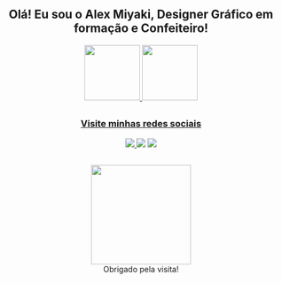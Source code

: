 <h2 align ="center"> Olá! Eu sou o Alex Miyaki, Designer Gráfico em formação e Confeiteiro! </h2>


<div align ="center">

<a href="https://github.com/alexmiyaki">
<img height="100em" src="https://github-readme-stats.vercel.app/api/top-langs/?username=alexmiyaki&layout=compact&langs_count=7&theme=dracula"/>
<img height="100em" src="https://github-readme-stats.vercel.app/api?username=alexmiyaki&show_icons=true&theme=dracula&include_all_commits=true&count_private=true"/>

  ##
  
</div>

<h3 align="center"> Visite minhas redes sociais </h3>

<div align="center">

<a href="https://www.behance.net/alexmiyaki" target="_blank"><img src="https://img.shields.io/badge/-Behance-%230077B5?style=for-the-badge&logo=behance&logoColor=white" target="_blank"> </a>
<a href="https://www.instagram.com/alexmiyaki/" target="_blank"><img src="https://img.shields.io/badge/-Instagram-%23E4405F?style=for-the-badge&logo=instagram&logoColor=white" target="_blank"></a>
<a href="https://www.linkedin.com/in/alex-miyaki-451a97101/" target="_blank"><img src="https://img.shields.io/badge/-LinkedIn-%230077B5?style=for-the-badge&logo=linkedin&logoColor=white" target="_blank"></a>

</div>

##
  
  
 <div align="center"> 
   <img height="180em" src="https://user-images.githubusercontent.com/98421968/152380544-d1762693-7082-4b50-809f-ce168dbc92f0.jpeg">
 </div>
 <div align="center">
    Obrigado pela visita!
  </div>
